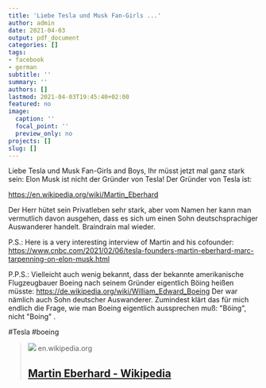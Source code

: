 ```yaml
---
title: 'Liebe Tesla und Musk Fan-Girls ...'
author: admin
date: 2021-04-03
output: pdf_document
categories: []
tags:
- facebook
- german
subtitle: ''
summary: ''
authors: []
lastmod: 2021-04-03T19:45:40+02:00
featured: no
image:
  caption: ''
  focal_point: ''
  preview_only: no
projects: []
slug: []
---
```

Liebe Tesla und Musk Fan-Girls and Boys, Ihr müsst jetzt mal ganz stark sein: Elon Musk ist nicht der Gründer von Tesla! Der Gründer von Tesla ist: 

https://en.wikipedia.org/wiki/Martin_Eberhard

Der Herr hütet sein Privatleben sehr stark, aber vom Namen her kann man vermutlich davon ausgehen, dass es sich um einen Sohn deutschsprachiger Auswanderer handelt. Braindrain mal wieder. 

P.S.: Here is a very interesting interview of Martin and his cofounder: https://www.cnbc.com/2021/02/06/tesla-founders-martin-eberhard-marc-tarpenning-on-elon-musk.html

P.P.S.: Vielleicht auch wenig bekannt, dass der bekannte amerikanische Flugzeugbauer Boeing nach seinem Gründer eigentlich Böing heißen müsste: https://de.wikipedia.org/wiki/William_Edward_Boeing
Der war nämlich auch Sohn deutscher Auswanderer. Zumindest klärt das für mich endlich die Frage, wie man Boeing eigentlich aussprechen muß: "Böing", nicht "Boing" . 

#Tesla #boeing
> [![](https://upload.wikimedia.org/wikipedia/commons/thumb/b/b2/Martin_Eberhard.jpg/1200px-Martin_Eberhard.jpg)](https://en.wikipedia.org/wiki/Martin_Eberhard)
> en.wikipedia.org
> ## [Martin Eberhard - Wikipedia](https://en.wikipedia.org/wiki/Martin_Eberhard)
>

